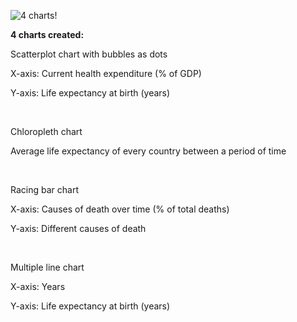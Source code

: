 ![4 charts!](https://github.com/user-attachments/assets/127086a0-d4b5-4c73-922d-23916dfffb6b)

**4 charts created:**

Scatterplot chart with bubbles as dots

X-axis: Current health expenditure (% of GDP)

Y-axis: Life expectancy at birth (years)

<br>

Chloropleth chart

Average life expectancy of every country between a period of time

<br>

Racing bar chart

X-axis: Causes of death over time (% of total deaths)

Y-axis: Different causes of death

<br>

Multiple line chart

X-axis: Years

Y-axis: Life expectancy at birth (years)

